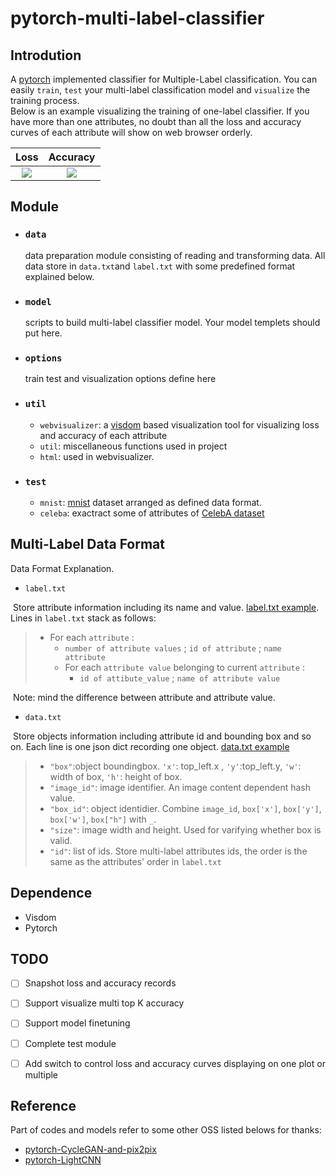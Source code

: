 # pytorch-multi-label-classifier

## Introdution

A [pytorch](https://github.com/pytorch/pytorch) implemented classifier for Multiple-Label classification. 
You can easily ```train```, ```test``` your multi-label classification model and ```visualize``` the training process.  
Below is an example visualizing the training of one-label classifier. If you have more than one attributes, no doubt than all the loss and accuracy curves of each attribute will show on web browser orderly.

Loss             |  Accuracy
:-------------------------:|:-------------------------:
![](https://user-images.githubusercontent.com/7804678/38625748-bfdd53d2-3ddd-11e8-8993-8b1e7635e00e.png)  |  ![](https://user-images.githubusercontent.com/7804678/38625746-be8c3962-3ddd-11e8-87a0-3fbbaa1e2ee0.png)

## Module

- ### ```data```
  data preparation module consisting of reading and transforming data. All data store in ```data.txt```and ```label.txt``` with some predefined format explained below.
- ### ```model```
  scripts to build multi-label classifier model. Your model templets should put here.
- ### ```options```
  train test and visualization options define here
- ### ```util```
  - ```webvisualizer```: a [visdom](https://github.com/facebookresearch/visdom) based visualization tool for visualizing loss and accuracy of each attribute
  - ```util```: miscellaneous functions used in project
  - ```html```: used in webvisualizer.
- ### ```test``` 
  - ```mnist```: [mnist](http://yann.lecun.com/exdb/mnist/) dataset arranged as defined data format.
  - ```celeba```: exactract some of attributes of [CelebA dataset](http://mmlab.ie.cuhk.edu.hk/projects/CelebA.html)

## Multi-Label Data Format

Data Format Explanation. 
- ```label.txt```

  Store attribute information including its name and value. [label.txt example](https://github.com/pangwong/pytorch-multi-label-classifier/blob/master/test/celeba/label.txt). Lines in ```label.txt``` stack as follows: 
  
  > - For each ```attribute``` :
  >   - ```number of attribute values``` ; ```id of attribute``` ; ```name attribute``` 
  >   - For each ```attribute value``` belonging to current ```attribute``` :
  >     - ```id of attibute_value``` ; ```name of attribute value```
  >
  Note: mind the difference between attribute and attribute value.
- ```data.txt``` 

  Store objects information including attribute id and bounding box and so on. Each line is one json dict recording one object. [data.txt example](https://github.com/pangwong/pytorch-multi-label-classifier/blob/master/test/celeba/data.txt)
  
  >
  > - ```"box"```:object boundingbox. ```'x'```: top_left.x , ```'y'```:top_left.y, ```'w'```: width of box, ```'h'```: height of box.
  > - ```"image_id"```: image identifier. An image content dependent hash value.
  > - ```"box_id"```: object identidier. Combine ```image_id```, ```box['x']```, ```box['y']```, ```box['w']```, ```box["h"]``` with ```_```.
  > - ```"size"```: image width and height. Used for varifying whether box is valid. 
  > - ```"id"```: list of ids. Store multi-label attributes ids, the order is the same as the attributes' order in ```label.txt```

## Dependence

- Visdom
- Pytorch


## TODO

- [ ] Snapshot loss and accuracy records
- [ ] Support visualize multi top K accuracy
- [ ] Support model finetuning
- [ ] Complete test module
- [ ] Add switch to control loss and accuracy curves displaying on one plot or multiple


## Reference

Part of codes and models refer to some other OSS listed belows for thanks:
- [pytorch-CycleGAN-and-pix2pix](https://github.com/junyanz/pytorch-CycleGAN-and-pix2pix)
- [pytorch-LightCNN](https://github.com/AlfredXiangWu/LightCNN)

